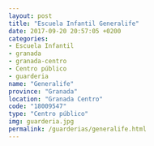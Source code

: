 ```yaml
---
layout: post
title: "Escuela Infantil Generalife"
date: 2017-09-20 20:57:05 +0200
categories:
- Escuela Infantil
- granada
- granada-centro
- Centro público
- guarderia
name: "Generalife"
province: "Granada"
location: "Granada Centro"
code: "18009547"
type: "Centro público"
img: guarderia.jpg
permalink: /guarderias/generalife.html
---
```

